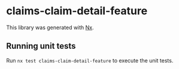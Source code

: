 # claims-claim-detail-feature

This library was generated with [Nx](https://nx.dev).

## Running unit tests

Run `nx test claims-claim-detail-feature` to execute the unit tests.
